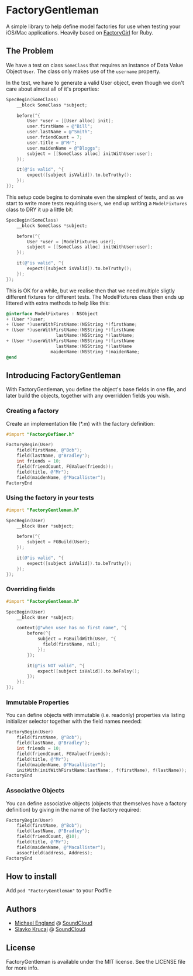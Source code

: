 # FactoryGentleman

A simple library to help define model factories for use when testing your iOS/Mac applications. Heavily based on [FactoryGirl](https://github.com/thoughtbot/factory_girl) for Ruby.

## The Problem

We have a test on class `SomeClass` that requires an instance of Data Value Object `User`. The class only makes use of the `username` property.

In the test, we have to generate a valid User object, even though we don't care about almost all of it's properties:

```objective-c
SpecBegin(SomeClass)
    __block SomeClass *subject;

    before(^{
        User *user = [[User alloc] init];
        user.firstName = @"Bill";
        user.lastName = @"Smith";
        user.friendCount = 7;
        user.title = @"Mr";
        user.maidenName = @"Bloggs";
        subject = [[SomeClass alloc] initWithUser:user];
    });

    it(@"is valid", ^{
        expect([subject isValid]).to.beTruthy();
    });
});
```

This setup code begins to dominate even the simplest of tests, and as we start to write more tests requiring `User`s, we end up writing a `ModelFixtures` class to DRY it up a little bit:

```objective-c
SpecBegin(SomeClass)
    __block SomeClass *subject;

    before(^{
        User *user = [ModelFixtures user];
        subject = [[SomeClass alloc] initWithUser:user];
    });

    it(@"is valid", ^{
        expect([subject isValid]).to.beTruthy();
    });
});
```

This is OK for a while, but we realise then that we need multiple sligtly different fixtures for different tests. The ModelFixtures class then ends up littered with extra methods to help like this:

```objective-c
@interface ModelFixtures : NSObject
+ (User *)user;
+ (User *)userWithFirstName:(NSString *)firstName;
+ (User *)userWithFirstName:(NSString *)firstName
                   lastName:(NSString *)lastName;
+ (User *)userWithFirstName:(NSString *)firstName
                   lastName:(NSString *)lastName
                 maidenName:(NSString *)maidenName;
@end
```

## Introducing FactoryGentleman

With FactoryGentleman, you define the object's base fields in one file, and later build the objects, together with any overridden fields you wish.

### Creating a factory

Create an implementation file (*.m) with the factory definition:

```objective-c
#import "FactoryDefiner.h"

FactoryBegin(User)
    field(firstName, @"Bob");
    field(lastName, @"Bradley");
    int friends = 10;
    field(friendCount, FGValue(friends));
    field(title, @"Mr");
    field(maidenName, @"Macallister");
FactoryEnd
```

### Using the factory in your tests

```objective-c
#import "FactoryGentleman.h"

SpecBegin(User)
    __block User *subject;

    before(^{
        subject = FGBuild(User);
    });

    it(@"is valid", ^{
        expect([subject isValid]).to.beTruthy();
    });
});
```

### Overriding fields

```objective-c
#import "FactoryGentleman.h"

SpecBegin(User)
    __block User *subject;

    context(@"when user has no first name", ^{
        before(^{
            subject = FGBuildWith(User, ^{
              field(firstName, nil);
            });
        });

        it(@"is NOT valid", ^{
            expect([subject isValid]).to.beFalsy();
        });
    });
});
```

### Immutable Properties

You can define objects with immutable (i.e. readonly) properties via listing initializer selector together with the field names needed:

```objective-c
FactoryBegin(User)
    field(firstName, @"Bob");
    field(lastName, @"Bradley");
    int friends = 10;
    field(friendCount, FGValue(friends);
    field(title, @"Mr");
    field(maidenName, @"Macallister");
    initWith(initWithFirstName:lastName:, f(firstName), f(lastName));
FactoryEnd
```

### Associative Objects

You can define associative objects (objects that themselves have a factory definition) by giving in the name of the factory required:

```objective-c
FactoryBegin(User)
    field(firstName, @"Bob");
    field(lastName, @"Bradley");
    field(friendCount, @10);
    field(title, @"Mr");
    field(maidenName, @"Macallister");
    assocField(address, Address);
FactoryEnd
```

## How to install

Add `pod "FactoryGentleman"` to your Podfile

## Authors

  - [Michael England](https://github.com/michaelengland) @ [SoundCloud](https://github.com/soundcloud)
  - [Slavko Krucaj](https://github.com/SlavkoKrucaj) @ [SoundCloud](https://github.com/soundcloud)

## License

FactoryGentleman is available under the MIT license. See the LICENSE file for more info.
